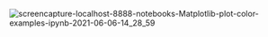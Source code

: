 ![screencapture-localhost-8888-notebooks-Matplotlib-plot-color-examples-ipynb-2021-06-06-14_28_59](https://user-images.githubusercontent.com/84277750/120918754-a2ffbc00-c6d3-11eb-8e31-77e5994a637b.png)
